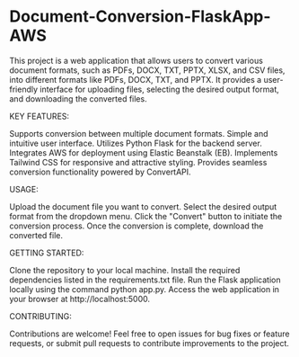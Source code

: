 # Document-Conversion-FlaskApp-AWS
This project is a web application that allows users to convert various document formats, such as PDFs, DOCX, TXT, PPTX, XLSX, and CSV files, into different formats like PDFs, DOCX, TXT, and PPTX. It provides a user-friendly interface for uploading files, selecting the desired output format, and downloading the converted files.

KEY FEATURES:

Supports conversion between multiple document formats.
Simple and intuitive user interface.
Utilizes Python Flask for the backend server.
Integrates AWS for deployment using Elastic Beanstalk (EB).
Implements Tailwind CSS for responsive and attractive styling.
Provides seamless conversion functionality powered by ConvertAPI.

USAGE:

Upload the document file you want to convert.
Select the desired output format from the dropdown menu.
Click the "Convert" button to initiate the conversion process.
Once the conversion is complete, download the converted file.


GETTING STARTED:

Clone the repository to your local machine.
Install the required dependencies listed in the requirements.txt file.
Run the Flask application locally using the command python app.py.
Access the web application in your browser at http://localhost:5000.

CONTRIBUTING:

Contributions are welcome! Feel free to open issues for bug fixes or feature requests, or submit pull requests to contribute improvements to the project.
